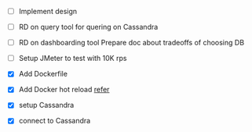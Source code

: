 - [ ] Implement design
- [ ] RD on query tool for quering on Cassandra
- [ ] RD on dashboarding tool
      Prepare doc about tradeoffs of
      choosing DB
- [ ] Setup JMeter to test with 10K rps
- [x] Add Dockerfile
- [x] Add Docker hot reload [refer](https://medium.easyread.co/today-i-learned-golang-live-reload-for-development-using-docker-compose-air-ecc688ee076)

- [x] setup Cassandra
- [x] connect to Cassandra